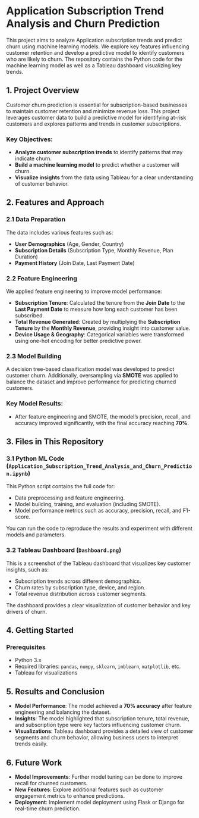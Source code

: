# Application Subscription Trend Analysis and Churn Prediction

This project aims to analyze Application subscription trends and predict churn using machine learning models. We explore key features influencing customer retention and develop a predictive model to identify customers who are likely to churn. The repository contains the Python code for the machine learning model as well as a Tableau dashboard visualizing key trends.

## 1. Project Overview

Customer churn prediction is essential for subscription-based businesses to maintain customer retention and minimize revenue loss. This project leverages customer data to build a predictive model for identifying at-risk customers and explores patterns and trends in customer subscriptions.

### Key Objectives:
- **Analyze customer subscription trends** to identify patterns that may indicate churn.
- **Build a machine learning model** to predict whether a customer will churn.
- **Visualize insights** from the data using Tableau for a clear understanding of customer behavior.

## 2. Features and Approach

### 2.1 Data Preparation
The data includes various features such as:
- **User Demographics** (Age, Gender, Country)
- **Subscription Details** (Subscription Type, Monthly Revenue, Plan Duration)
- **Payment History** (Join Date, Last Payment Date)

### 2.2 Feature Engineering
We applied feature engineering to improve model performance:
- **Subscription Tenure**: Calculated the tenure from the **Join Date** to the **Last Payment Date** to measure how long each customer has been subscribed.
- **Total Revenue Generated**: Created by multiplying the **Subscription Tenure** by the **Monthly Revenue**, providing insight into customer value.
- **Device Usage & Geography**: Categorical variables were transformed using one-hot encoding for better predictive power.

### 2.3 Model Building
A decision tree-based classification model was developed to predict customer churn. Additionally, oversampling via **SMOTE** was applied to balance the dataset and improve performance for predicting churned customers.

### Key Model Results:
- After feature engineering and SMOTE, the model’s precision, recall, and accuracy improved significantly, with the final accuracy reaching **70%**.

## 3. Files in This Repository

### 3.1 Python ML Code (`Application_Subscription_Trend_Analysis_and_Churn_Prediction.ipynb`)
This Python script contains the full code for:
- Data preprocessing and feature engineering.
- Model building, training, and evaluation (including SMOTE).
- Model performance metrics such as accuracy, precision, recall, and F1-score.

You can run the code to reproduce the results and experiment with different models and parameters.

### 3.2 Tableau Dashboard (`Dashboard.png`)
This is a screenshot of the Tableau dashboard that visualizes key customer insights, such as:
- Subscription trends across different demographics.
- Churn rates by subscription type, device, and region.
- Total revenue distribution across customer segments.

The dashboard provides a clear visualization of customer behavior and key drivers of churn.

## 4. Getting Started

### Prerequisites
- Python 3.x
- Required libraries: `pandas`, `numpy`, `sklearn`, `imblearn`, `matplotlib`, etc.
- Tableau for visualizations

## 5. Results and Conclusion

- **Model Performance**: The model achieved a **70% accuracy** after feature engineering and balancing the dataset.
- **Insights**: The model highlighted that subscription tenure, total revenue, and subscription type were key factors influencing customer churn.
- **Visualizations**: Tableau dashboard provides a detailed view of customer segments and churn behavior, allowing business users to interpret trends easily.

## 6. Future Work
- **Model Improvements**: Further model tuning can be done to improve recall for churned customers.
- **New Features**: Explore additional features such as customer engagement metrics to enhance predictions.
- **Deployment**: Implement model deployment using Flask or Django for real-time churn prediction.
